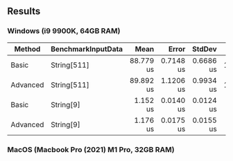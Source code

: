 ## Results
### Windows (i9 9900K, 64GB RAM)
| Method   | BenchmarkInputData |      Mean |     Error |    StdDev |    Gen0 |   Gen1 | Allocated |
|----------|--------------------|----------:|----------:|----------:|--------:|-------:|----------:|
| Basic    | String[511]        | 88.779 us | 0.7148 us | 0.6686 us | 16.9678 | 0.1221 | 138.63 KB |
| Advanced | String[511]        | 89.892 us | 1.1206 us | 0.9934 us | 16.9678 | 0.1221 | 138.63 KB |
| Basic    | String[9]          |  1.152 us | 0.0140 us | 0.0124 us |  0.2556 |      - |   2.09 KB |
| Advanced | String[9]          |  1.176 us | 0.0175 us | 0.0155 us |  0.2556 |      - |   2.09 KB |

### MacOS (Macbook Pro (2021) M1 Pro, 32GB RAM)

